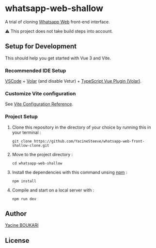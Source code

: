 # whatsapp-web-shallow

A trial of cloning [Whatsapp Web](https://web.whatsapp.com/) front-end interface.

&#9888;&#65039; This project does not take build steps into account. 


## Setup for Development

This should help you get started with Vue 3 and Vite.


### Recommended IDE Setup

[VSCode](https://code.visualstudio.com/) + [Volar](https://marketplace.visualstudio.com/items?itemName=Vue.volar) (and disable Vetur) + [TypeScript Vue Plugin (Volar)](https://marketplace.visualstudio.com/items?itemName=Vue.vscode-typescript-vue-plugin).

### Customize Vite configuration

See [Vite Configuration Reference](https://vitejs.dev/config/).

### Project Setup

1. Clone this repository in the directory of your choice by running this in your terminal :

    ```
    git clone https://github.com/YacineSteeve/whatsapp-web-front-shallow-clone.git
    ```

2. Move to the project directory :

    ```
    cd whatsapp-web-shallow
    ```

3. Install the dependencies with this command unsing [npm](https://docs.npmjs.com/downloading-and-installing-node-js-and-npm) :

    ```
    npm install
    ```

4. Compile and start on a local server with :

    ```
    npm run dev
    ```

## Author

[Yacine BOUKARI](https://github.com/YacineSteeve)

## License


